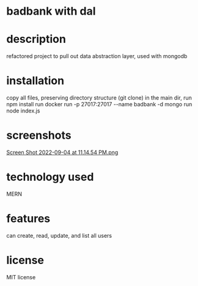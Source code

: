 # badbank with dal

# description
refactored project to pull out data abstraction layer, used with mongodb

# installation
copy all files, preserving directory structure (git clone)
in the main dir, run npm install
run docker run -p 27017:27017 --name badbank -d mongo
run node index.js

# screenshots
[Screen Shot 2022-09-04 at 11.14.54 PM.png](https://github.com/alexiaidoura/setting-up-an-express-data-abstraction-layer-dal-with-mongodb_starter/blob/master/Screen%20Shot%202022-09-04%20at%2011.14.54%20PM.png)

# technology used
MERN

# features
can create, read, update, and list all users 

# license
MIT license
